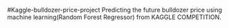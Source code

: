 #Kaggle-bulldozer-price-project
Predicting the future bulldozer price using machine learning(Random Forest Regressor) from KAGGLE COMPETITION.
